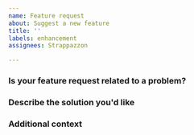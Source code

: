 ```yaml
---
name: Feature request
about: Suggest a new feature
title: ''
labels: enhancement
assignees: Strappazzon

---
```


### Is your feature request related to a problem?
<!--
  A clear and concise description of what the problem is.
  Ex. I'm always frustrated when [...]
-->

### Describe the solution you'd like
<!-- A clear and concise description of what you want to happen. -->

### Additional context
<!-- Any other context or screenshots about the feature request here. Remove this section if you don't have any additional information. -->
